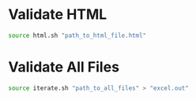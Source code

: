 # Validate HTML
```bash 
source html.sh "path_to_html_file.html"
``` 

# Validate All Files
```bash
source iterate.sh "path_to_all_files" > "excel.out"
```
